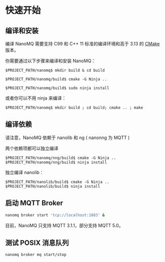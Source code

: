 # 快速开始

## 编译和安装

编译 NanoMQ 需要支持 C99 和 C++ 11 标准的编译环境和高于 3.13 的 [CMake](https://cmake.org/) 版本。

你需要通过以下步骤来编译和安装 NanoMQ：

`$PROJECT_PATH/nanomq$ mkdir build & cd build`

`$PROJECT_PATH/nanomq/build$ cmake -G Ninja ..`

`$PROJECT_PATH/nanomq/build$ sudo ninja install`

或者你可以不用 ninja 来编译：

`$PROJECT_PATH/nanomq$ mkdir build ; cd build; cmake .. ; make`

## 编译依赖

请注意，NanoMQ 依赖于 nanolib 和 ng ( nanonng 为 MQTT )

两个依赖项都可以独立编译

`$PROJECT_PATH/nanomq/nng/build$ cmake -G Ninja ..`
`$PROJECT_PATH/nanomq/nng/build$ ninja install`

独立编译 nanolib：

`$PROJECT_PATH/nanolib/build$ cmake -G Ninja ..`
`$PROJECT_PATH/nanolib/build$ ninja install`

## 启动 MQTT Broker

```sh
nanomq broker start 'tcp://localhost:1883' &
```

目前，NanoMQ 只支持 MQTT 3.1.1，部分支持 MQTT 5.0。

## 测试 POSIX 消息队列

```sh
nanomq broker mq start/stop
```
